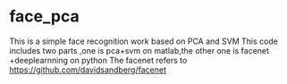# face_pca
This is a simple face recognition work based on PCA and SVM
This code includes two parts ,one is pca+svm on matlab,the other one is facenet +deeplearnning on python
The facenet  refers to https://github.com/davidsandberg/facenet 
